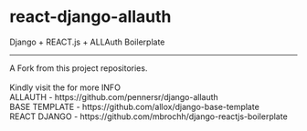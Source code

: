 # react-django-allauth
Django + REACT.js + ALLAuth Boilerplate 

<hr/>
A Fork from this project repositories.
<br/><br/>
Kindly visit the for more INFO<br/>
ALLAUTH - https://github.com/pennersr/django-allauth<br/>
BASE TEMPLATE - https://github.com/allox/django-base-template<br/>
REACT DJANGO - https://github.com/mbrochh/django-reactjs-boilerplate<br/>
